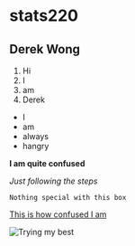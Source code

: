 # stats220
## Derek Wong

<this is numbered list>

1. Hi
2. I
3. am
4. Derek

<This is unnumbered list>

- I
- am
- always
- hangry

**I am quite confused**

*Just following the steps*

`Nothing special with this box`

[This is how confused I am](https://i.pinimg.com/originals/16/4c/d7/164cd7ec89fe898ecd60875c1d1042e3.gif)

![Trying my best](https://media0.giphy.com/media/unQ3IJU2RG7DO/200w.gif?cid=82a1493bdiwcbkfo8hunn6q6eya14lwc5rhdtkg9jhqhcl60&ep=v1_gifs_related&rid=200w.gif&ct=g)

